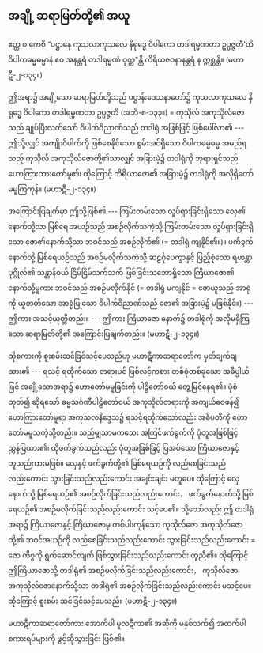 ## အချို့ ဆရာမြတ်တို့၏ အယူ

ဧတ္ထ စ ကေစိ “ပဋ္ဌာနေ ကုသလာကုသလေ နိရုဒ္ဓေ ဝိပါကော တဒါရမ္မဏတာ ဥပ္ပဇ္ဇတီ'တိ ဝိပါကဓမ္မဓမ္မာနံ ဧဝ အနန္တရံ တဒါရမ္မဏံ ဝုတ္တ”န္တိ ကိရိယဇဝနာနန္တရံ န ဣစ္ဆန္တိ။ (မဟာဋီ-၂-၁၃၄။)

ဤအရာ၌ အချို့သော ဆရာမြတ်တို့သည် ပဋ္ဌာန်းဒေသနာတော်၌ ကုသလာကုသလေ နိရုဒ္ဓေ ဝိပါကော တဒါရမ္မဏတာ ဥပ္ပဇ္ဇတိ (အဘိ-၈-၁၃၃။) = ကုသိုလ် အကုသိုလ်ဇောသည် ချုပ်ပြီးလတ်သော် ဝိပါက်ဝိညာဏ်သည် တဒါရုံ အဖြစ်ဖြင့် ဖြစ်ပေါ်လာ၏ --- ဤသို့လျှင် အကျိုးဝိပါက်ကို ဖြစ်စေနိုင်သော စွမ်းအင်ရှိသော ဝိပါကဓမ္မဓမ္မ အမည်ရသည့် ကုသိုလ် အကုသိုလ်ဇောတို့၏သာလျှင် အခြားမဲ့၌ တဒါရုံကို ဘုရားရှင်သည် ဟောကြားထားတော်မူ၏၊ ထိုကြောင့် ကိရိယာဇော၏ အခြားမဲ့၌ တဒါရုံကို အလိုရှိတော်မမူကြကုန်။ (မဟာဋီ-၂-၁၃၄။)

အကြောင်းပြချက်မှာ ဤသို့ဖြစ်၏ --- ကြမ်းတမ်းသော လှုပ်ရှားခြင်းရှိသော လှေ၏ နောက်သို့သာ မြစ်ရေ အယဉ်သည် အစဉ်လိုက်သကဲ့သို့ ကြမ်းတမ်းသော လှုပ်ရှားခြင်းရှိသော ဇော၏နောက်သို့သာ ဘဝင်သည် အစဉ်လိုက်၏ (= တဒါရုံ ကျနိုင်၏။)။ 
ဖက်ခွက်နောက်သို့ မြစ်ရေယဉ်သည် အစဉ်မလိုက်သကဲ့သို့ ဆဠင်္ဂုပေက္ခာနှင့် ပြည့်စုံသော ရဟန္တာပုဂ္ဂိုလ်၏ သန္တာန်ဝယ် ငြိမ်ငြိမ်သက်သက် ဖြစ်ခြင်းသဘောရှိသော ကြိယာဇော၏ နောက်သို့မူကား ဘဝင်သည် အစဉ်မလိုက်နိုင် (= တဒါရုံ မကျနိုင် = ဇောယူသည့် အာရုံကို ယူတတ်သော အာရုံပြုသော ဝိပါက်ဝိညာဏ်သည် ဇော၏ အခြားမဲ့၌ မဖြစ်နိုင်။) 
--- ဤကား အသင့်ယုတ္တိတည်း။ 
--- ဤကား ကြိယာဇော နောက်၌ တဒါရုံကို အလိုမရှိကြသော ဆရာမြတ်တို့၏ အကြောင်းပြချက်တည်း။ (မဟာဋီ-၂-၁၃၄။)

ထိုစကားကို စူးစမ်းဆင်ခြင်သင့်ပေသည်ဟု မဟာဋီကာဆရာတော်က မှတ်ချက်ချထား၏ --- ရသင့် ရထိုက်သော တရားပင် ဖြစ်လင့်ကစား တစ်စုံတစ်ခုသော အဓိပ္ပါယ်ဖြင့် အချို့သောအရာ၌ ဟောတော်မမူခြင်းကို ပါဠိတော်ဝယ် တွေ့မြင်နေရ၏။ 
ပုံစံထုတ်၍ ဆိုရသော် ဓမ္မသင်္ဂဏီပါဠိတော်ဝယ် အကုသိုလ်တရားကို အကျယ်ဝေဖန်၍ ဟောကြားတော်မူရာ အကုသလနိဒ္ဒေသ၌ ရသင့်ရထိုက်သော်လည်း အဓိပတိကို ဟောတော်မမူသကဲ့သို့တည်း။ 
သည်မျှသာမကသေး အကြင်ဖက်ခွက်ကို ပုံတူအဖြစ်ဖြင့် ညွှန်ပြထား၏၊ ထိုဖက်ခွက်သည်လည်း ပုံတူအဖြစ်ဖြင့် ပြအပ်သော ကြိယာဇောနှင့် တူသည်ကားမဖြစ်။ 
လှေနှင့် ဖက်ခွက်တို့၏ မြစ်ရေယဉ်ကို လည်စေခြင်းသည်လည်းကောင်း သွားခြင်းသည်လည်းကောင်း အချင်းချင်း မတူပေ။ 
ထိုကြောင့် လှေနောက်သို့ မြစ်ရေယဉ်၏ အစဉ်လိုက်ခြင်းသည်လည်းကောင်း， ဖက်ခွက်နောက်သို့ မြစ်ရေယဉ်၏ အစဉ်မလိုက်ခြင်းသည်လည်းကောင်း သင့်ပေ၏။ 
သို့သော်လည်း ဤ တဒါရုံအရာ၌ ကြိယာဇောနှင့် ကြိယာဇောမှ တစ်ပါးကုန်သော ကုသိုလ်ဇော အကုသိုလ်ဇောတို့၏ ဘဝင်အယဉ်ကို လည်စေခြင်းသည်လည်းကောင်း သွားခြင်းသည်လည်းကောင်း = ဇော ကိစ္စကို ရွက်ဆောင်လျက် ဖြစ်သွားခြင်းသည်လည်းကောင်း တူညီ၏။ 
ထိုကြောင့် ဤကြိယာဇောသို့ တဒါရုံ၏ အစဉ်မလိုက်ခြင်းသည်လည်းကောင်း， ကုသိုလ်ဇော အကုသိုလ်ဇောနောက်သို့သာ တဒါရုံ၏ အစဉ်လိုက်ခြင်းသည်လည်းကောင်း မသင့်ပေ။ 
ထိုကြောင့် စူးစမ်း ဆင်ခြင်သင့်ပေသည်။ (မဟာဋီ-၂-၁၃၄။)

မဟာဋီကာဆရာတော်ကား အောက်ပါ မူလဋီကာ၏ အဆိုကို မနှစ်သက်၍ အထက်ပါ စကားရပ်များကို ဖွင့်ဆိုသွားခြင်း ဖြစ်၏။
